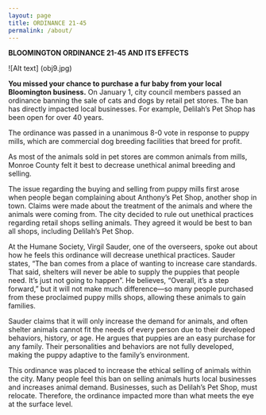```yaml
---
layout: page
title: ORDINANCE 21-45
permalink: /about/
---
```


**BLOOMINGTON ORDINANCE 21-45 AND ITS EFFECTS**

![Alt text] (obj9.jpg)

**You missed your chance to purchase a fur baby from your local Bloomington business.** On January 1, city council members passed an ordinance banning the sale of cats and dogs by retail pet stores. The ban has directly impacted local businesses. For example, Delilah’s Pet Shop has been open for over 40 years.

The ordinance was passed in a unanimous 8-0 vote in response to puppy mills, which are commercial dog breeding facilities that breed for profit. 

As most of the animals sold in pet stores are common animals from mills, Monroe County felt it best to decrease unethical animal breeding and selling. 

The issue regarding the buying and selling from puppy mills first arose when people began complaining about Anthony’s Pet Shop, another shop in town. Claims were made about the treatment of the animals and where the animals were coming from. The city decided to rule out unethical practices regarding retail shops selling animals. They agreed it would be best to ban all shops, including Delilah’s Pet Shop.

At the Humane Society, Virgil Sauder, one of the overseers, spoke out about how he feels this ordinance will decrease unethical practices. Sauder states, “The ban comes from a place of wanting to increase care standards. That said, shelters will never be able to supply the puppies that people need. It’s just not going to happen”. He believes, “Overall, it’s a step forward,” but it will not make much difference—so many people purchased from these proclaimed puppy mills shops, allowing these animals to gain families. 

Sauder claims that it will only increase the demand for animals, and often shelter animals cannot fit the needs of every person due to their developed behaviors, history, or age. He argues that puppies are an easy purchase for any family. Their personalities and behaviors are not fully developed, making the puppy adaptive to the family’s environment. 

This ordinance was placed to increase the ethical selling of animals within the city. Many people feel this ban on selling animals hurts local businesses and increases animal demand. Businesses, such as Delilah’s Pet Shop, must relocate. Therefore, the ordinance impacted more than what meets the eye at the surface level.
